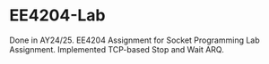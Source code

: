 # EE4204-Lab
Done in AY24/25. EE4204 Assignment for Socket Programming Lab Assignment. Implemented TCP-based Stop and Wait ARQ.
